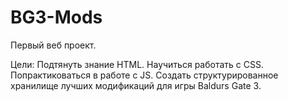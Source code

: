 # BG3-Mods
Первый веб проект.

Цели:
Подтянуть знание HTML.
Научиться работать с CSS.
Попрактиковаться в работе с JS.
Создать структурированное хранилище лучших модификаций для игры Baldurs Gate 3.
